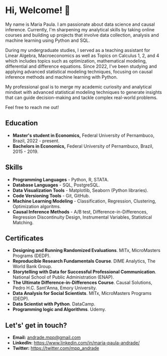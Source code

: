 # Hi, Welcome! 👋
My name is Maria Paula. I am passionate about data science and causal inference. Currently, I'm sharpening my analytical skills by taking online courses and building up projects that involve data collection, analysis and machine learning using Python and SQL.

During my undergraduate studies, I served as a teaching assistant for Linear Algebra, Macroeconomics as well as Topics on Calculus 1, 2, and 4 which includes topics such as optimization, mathematical modeling, differential and difference equations. Since 2022, I've been studying and applying advanced statistical modeling techniques, focusing on causal inference methods and machine learning with Python.

My professional goal is to merge my academic curiosity and analytical mindset with advanced statistical modeling techniques to generate insights that can guide decision-making and tackle complex real-world problems. 

Feel free to reach me out! 

## Education
- **Master's student in Economics,** Federal University of Pernambuco, Brazil, 2022 - present.
- **Bachelors in Economics,** Federal University of Pernambuco, Brazil, 2015 - 2019.
  
## Skills
- **Programming Languages** - Python, R, STATA.
- **Database Languages** - SQL, PostgreSQL.
- **Data Visualization Tools** - Matplotlib, Seaborn (Python libraries).
- **Code Versioning Tools** - Git, GitHub.
- **Machine Learning Modeling** - Classification, Regression, Clustering, Optimization algoritms.
- **Causal Inference Methods** - A/B test, Difference-in-Differences, Regression Discontinuity Design, Instrumental Variables, Statistical Matching.

## Certificates
- **Designing and Running Randomized Evaluations**. MITx, MicroMasters Programs (DEDP).
- **Reproducible Research Fundamentals Course**. DIME Analytics, The World Bank Group.
- **Storytelling with Data for Successful Professional Communication**. National School of Public Administration (ENAP).
- **The Ultimate Difference-in-Differences Course**. Causal Solutions, Pedro H.C. Sant'Anna, Emory University.
- **Data Analysis for Social Scientists**. MITx, MicroMasters Programs (DEDP).
- **Data Scientist with Python**. DataCamp.
- **Programming logic and Algorithms**. Udemy.

## Let's' get in touch?
- **Email:** andrade.mpp@gmail.com
- **LinkedIn:** https://www.linkedin.com/in/maria-paula-andrade/
- **Twitter:** https://twitter.com/mpp_andrade

<!---
MariaPaulaAndrade/MariaPaulaAndrade is a ✨ special ✨ repository because its README.md (this file) appears on your GitHub profile.
You can click the Preview link to take a look at your changes.
--->
